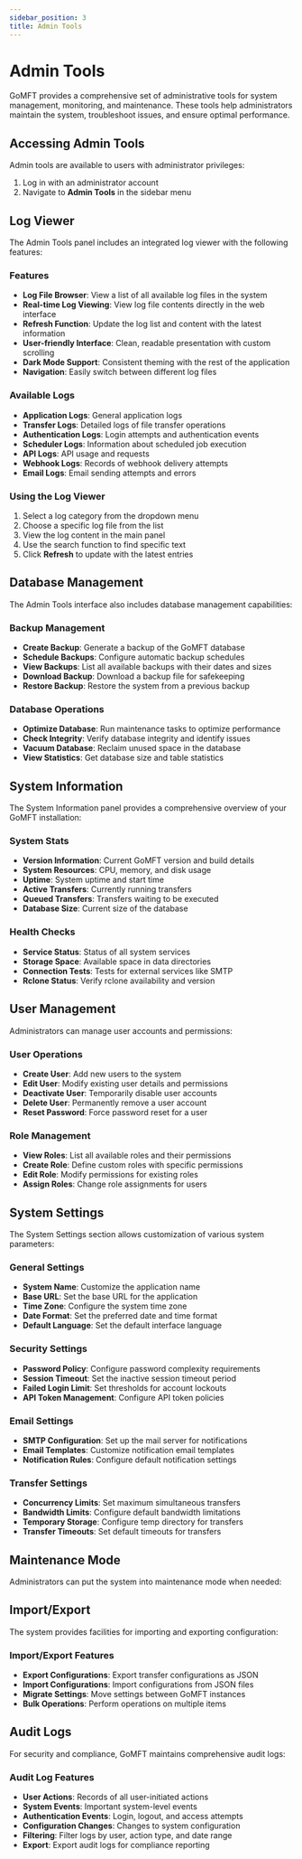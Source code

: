 ```yaml
---
sidebar_position: 3
title: Admin Tools
---
```


# Admin Tools

GoMFT provides a comprehensive set of administrative tools for system management, monitoring, and maintenance. These tools help administrators maintain the system, troubleshoot issues, and ensure optimal performance.

## Accessing Admin Tools

Admin tools are available to users with administrator privileges:

1. Log in with an administrator account
2. Navigate to **Admin Tools** in the sidebar menu

## Log Viewer

The Admin Tools panel includes an integrated log viewer with the following features:

### Features

- **Log File Browser**: View a list of all available log files in the system
- **Real-time Log Viewing**: View log file contents directly in the web interface
- **Refresh Function**: Update the log list and content with the latest information
- **User-friendly Interface**: Clean, readable presentation with custom scrolling
- **Dark Mode Support**: Consistent theming with the rest of the application
- **Navigation**: Easily switch between different log files

### Available Logs

- **Application Logs**: General application logs
- **Transfer Logs**: Detailed logs of file transfer operations
- **Authentication Logs**: Login attempts and authentication events
- **Scheduler Logs**: Information about scheduled job execution
- **API Logs**: API usage and requests
- **Webhook Logs**: Records of webhook delivery attempts
- **Email Logs**: Email sending attempts and errors

### Using the Log Viewer

1. Select a log category from the dropdown menu
2. Choose a specific log file from the list
3. View the log content in the main panel
4. Use the search function to find specific text
5. Click **Refresh** to update with the latest entries

## Database Management

The Admin Tools interface also includes database management capabilities:

### Backup Management

- **Create Backup**: Generate a backup of the GoMFT database
- **Schedule Backups**: Configure automatic backup schedules
- **View Backups**: List all available backups with their dates and sizes
- **Download Backup**: Download a backup file for safekeeping
- **Restore Backup**: Restore the system from a previous backup

### Database Operations

- **Optimize Database**: Run maintenance tasks to optimize performance
- **Check Integrity**: Verify database integrity and identify issues
- **Vacuum Database**: Reclaim unused space in the database
- **View Statistics**: Get database size and table statistics

## System Information

The System Information panel provides a comprehensive overview of your GoMFT installation:

### System Stats

- **Version Information**: Current GoMFT version and build details
- **System Resources**: CPU, memory, and disk usage
- **Uptime**: System uptime and start time
- **Active Transfers**: Currently running transfers
- **Queued Transfers**: Transfers waiting to be executed
- **Database Size**: Current size of the database

### Health Checks

- **Service Status**: Status of all system services
- **Storage Space**: Available space in data directories
- **Connection Tests**: Tests for external services like SMTP
- **Rclone Status**: Verify rclone availability and version

## User Management

Administrators can manage user accounts and permissions:

### User Operations

- **Create User**: Add new users to the system
- **Edit User**: Modify existing user details and permissions
- **Deactivate User**: Temporarily disable user accounts
- **Delete User**: Permanently remove a user account
- **Reset Password**: Force password reset for a user

### Role Management

- **View Roles**: List all available roles and their permissions
- **Create Role**: Define custom roles with specific permissions
- **Edit Role**: Modify permissions for existing roles
- **Assign Roles**: Change role assignments for users

## System Settings

The System Settings section allows customization of various system parameters:

### General Settings

- **System Name**: Customize the application name
- **Base URL**: Set the base URL for the application
- **Time Zone**: Configure the system time zone
- **Date Format**: Set the preferred date and time format
- **Default Language**: Set the default interface language

### Security Settings

- **Password Policy**: Configure password complexity requirements
- **Session Timeout**: Set the inactive session timeout period
- **Failed Login Limit**: Set thresholds for account lockouts
- **API Token Management**: Configure API token policies

### Email Settings

- **SMTP Configuration**: Set up the mail server for notifications
- **Email Templates**: Customize notification email templates
- **Notification Rules**: Configure default notification settings

### Transfer Settings

- **Concurrency Limits**: Set maximum simultaneous transfers
- **Bandwidth Limits**: Configure default bandwidth limitations
- **Temporary Storage**: Configure temp directory for transfers
- **Transfer Timeouts**: Set default timeouts for transfers

## Maintenance Mode

Administrators can put the system into maintenance mode when needed:

<!-- ### Maintenance Options

- **Enable Maintenance Mode**: Temporarily restrict access to admin users
- **Scheduled Maintenance**: Schedule maintenance windows
- **Maintenance Message**: Customize the message shown to users
- **Allow Specific IPs**: Allow specific IP addresses during maintenance -->

## Import/Export

The system provides facilities for importing and exporting configuration:

### Import/Export Features

- **Export Configurations**: Export transfer configurations as JSON
- **Import Configurations**: Import configurations from JSON files
- **Migrate Settings**: Move settings between GoMFT instances
- **Bulk Operations**: Perform operations on multiple items

## Audit Logs

For security and compliance, GoMFT maintains comprehensive audit logs:

### Audit Log Features

- **User Actions**: Records of all user-initiated actions
- **System Events**: Important system-level events
- **Authentication Events**: Login, logout, and access attempts
- **Configuration Changes**: Changes to system configuration
- **Filtering**: Filter logs by user, action type, and date range
- **Export**: Export audit logs for compliance reporting

<!-- ## Troubleshooting Tools

The Admin Tools includes several utilities for troubleshooting:

### Troubleshooting Features

- **Test Connections**: Verify connectivity to remote systems
- **Check File Permissions**: Test access to file systems
- **Debug Mode**: Enable additional logging for troubleshooting
- **Transfer Simulation**: Test transfers without moving data
- **System Check**: Run a comprehensive system check  -->